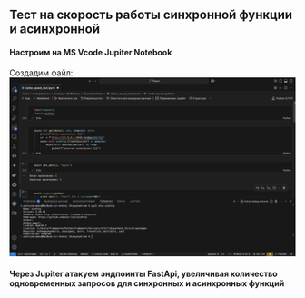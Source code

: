 ##  Тест на скорость работы синхронной функции и асинхронной

#### Настроим на MS Vcode Jupiter Notebook
Создадим файл:   
![jupiter.png](https://github.com/andrzejabramov/hotels_order/blob/master/cource_helpers/jupiter_vcode.png)

#### Через Jupiter атакуем эндпоинты FastApi, увеличивая количество одновременных запросов для синхронных и асинхронных функций
